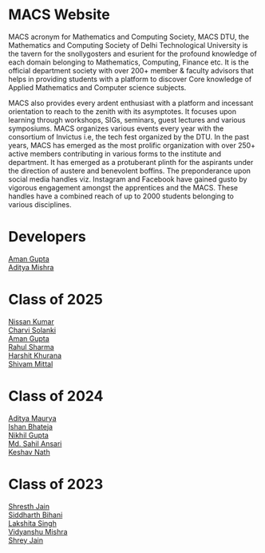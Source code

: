 # MACS Website
MACS acronym for Mathematics and Computing Society, MACS DTU, the
Mathematics and Computing Society of Delhi Technological University is the
tavern for the snollygosters and esurient for the profound knowledge of each
domain belonging to Mathematics, Computing, Finance etc. It is the official
department society with over 200+ member & faculty advisors that helps in
providing students with a platform to discover Core knowledge of Applied
Mathematics and Computer science subjects. 

MACS also provides every ardent enthusiast with a platform and incessant orientation to reach to the zenith with
its asymptotes. It focuses upon learning through workshops, SIGs, seminars,
guest lectures and various symposiums. MACS organizes various events every
year with the consortium of Invictus i.e, the tech fest organized by the DTU.
In the past years, MACS has emerged as the most prolific organization with
over 250+ active members contributing in various forms to the institute and
department. It has emerged as a protuberant plinth for the aspirants under the
direction of austere and benevolent boffins. The preponderance upon social
media handles viz. Instagram and Facebook have gained gusto by vigorous
engagement amongst the apprentices and the MACS. These handles have a
combined reach of up to 2000 students belonging to various disciplines.

# Developers
[Aman Gupta](https://www.linkedin.com/in/ag0604/)\
[Aditya Mishra](https://www.linkedin.com/in/aditya-m-33119a233/)

# Class of 2025
[Nissan Kumar](https://www.linkedin.com/in/nissan-kumar-554a7a224/)\
[Charvi Solanki](https://www.linkedin.com/in/charvi-solanki-99b90b256/)\
[Aman Gupta](https://www.linkedin.com/in/ag0604/)\
[Rahul Sharma](https://www.linkedin.com/in/rahul-sharma-9058a5228/)\
[Harshit Khurana](https://www.linkedin.com/in/harshit-khurana-465979145/)\
[Shivam Mittal](https://www.linkedin.com/in/shivam-mittal-559752225/)

# Class of 2024
[Aditya Maurya](https://www.linkedin.com/in/aditya-maurya0702/)\
[Ishan Bhateja](https://www.linkedin.com/in/ishan-bhateja/)\
[Nikhil Gupta](https://www.linkedin.com/in/nikhil-gupta-2601/)\
[Md. Sahil Ansari](https://www.linkedin.com/in/inquisitivesahil/)\
[Keshav Nath](https://www.linkedin.com/in/keshav-nath/)

# Class of 2023
[Shresth Jain](https://www.linkedin.com/in/shresth-jain-2000/)\
[Siddharth Bihani](https://www.linkedin.com/in/siddharth-bihani/)\
[Lakshita Singh](https://www.linkedin.com/in/lakshita-singh-8ba6451aa/)\
[Vidyanshu Mishra](https://www.linkedin.com/in/vidyanshumishra1729/)\
[Shrey Jain](https://www.linkedin.com/in/shrey-singh-68731b197/)

